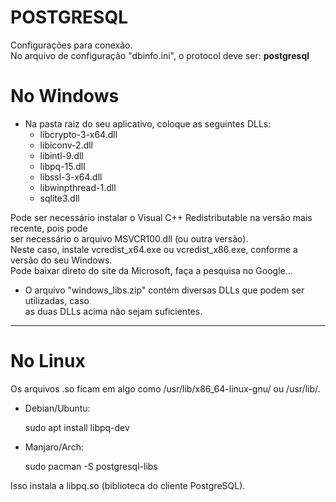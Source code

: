 # POSTGRESQL

Configurações para conexão.<br>
No arquivo de configuração "dbinfo.ini", o protocol deve ser: <b>postgresql</b>

# No Windows
  
  - Na pasta raiz do seu aplicativo, coloque as seguintes DLLs:
    - libcrypto-3-x64.dll
    - libiconv-2.dll
    - libintl-9.dll
    - libpq-15.dll
    - libssl-3-x64.dll
    - libwinpthread-1.dll
    - sqlite3.dll

  Pode ser necessário instalar o Visual C++ Redistributable na versão mais recente, pois pode<br>
  ser necessário o arquivo MSVCR100.dll (ou outra versão).<br>
  Neste caso, instale vcredist_x64.exe ou vcredist_x86.exe, conforme a versão do seu Windows.<br>
  Pode baixar direto do site da Microsoft, faça a pesquisa no Google...
  
 - O arquivo "windows_libs.zip" contém diversas DLLs que podem ser utilizadas, caso<br>
    as duas DLLs acima não sejam suficientes.<br>

<hr>
    
# No Linux

  Os arquivos .so ficam em algo como /usr/lib/x86_64-linux-gnu/ ou /usr/lib/.
 
  - Debian/Ubuntu:

    sudo apt install libpq-dev

  - Manjaro/Arch:

    sudo pacman -S postgresql-libs

  Isso instala a libpq.so (biblioteca do cliente PostgreSQL).

